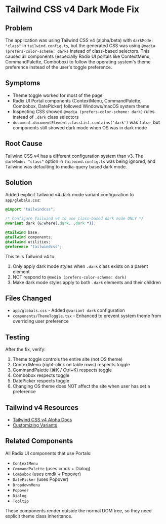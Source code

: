 # Tailwind CSS v4 Dark Mode Fix

## Problem
The application was using Tailwind CSS v4 (alpha/beta) with `darkMode: "class"` in `tailwind.config.ts`, but the generated CSS was using `@media (prefers-color-scheme: dark)` instead of class-based selectors. This caused all components (especially Radix UI portals like ContextMenu, CommandPalette, Combobox) to follow the operating system's theme preference instead of the user's toggle preference.

## Symptoms
- Theme toggle worked for most of the page
- Radix UI Portal components (ContextMenu, CommandPalette, Combobox, DatePicker) followed Windows/macOS system theme
- Inspecting CSS showed `@media (prefers-color-scheme: dark)` rules instead of `.dark` class selectors
- `document.documentElement.classList.contains('dark')` was `false`, but components still showed dark mode when OS was in dark mode

## Root Cause
Tailwind CSS v4 has a different configuration system than v3. The `darkMode: "class"` option in `tailwind.config.ts` was being ignored, and Tailwind was defaulting to media-query based dark mode.

## Solution
Added explicit Tailwind v4 dark mode variant configuration to `app/globals.css`:

```css
@import "tailwindcss";

/* Configure Tailwind v4 to use class-based dark mode ONLY */
@variant dark (&:where(.dark, .dark *));

@tailwind base;
@tailwind components;
@tailwind utilities;
@reference "tailwindcss";
```

This tells Tailwind v4 to:
1. Only apply dark mode styles when `.dark` class exists on a parent element
2. NOT respond to `@media (prefers-color-scheme: dark)`
3. Make dark mode styles apply to both `.dark` elements and their children

## Files Changed
- `app/globals.css` - Added `@variant dark` configuration
- `components/ThemeToggle.tsx` - Enhanced to prevent system theme from overriding user preference

## Testing
After the fix, verify:
1. Theme toggle controls the entire site (not OS theme)
2. ContextMenu (right-click on table rows) respects toggle
3. CommandPalette (⌘K / Ctrl+K) respects toggle
4. Combobox respects toggle
5. DatePicker respects toggle
6. Changing OS theme does NOT affect the site when user has set a preference

## Tailwind v4 Resources
- [Tailwind CSS v4 Alpha Docs](https://tailwindcss.com/docs/v4-alpha)
- [Customizing Variants](https://tailwindcss.com/docs/adding-custom-styles#using-arbitrary-variants)

## Related Components
All Radix UI components that use Portals:
- `ContextMenu`
- `CommandPalette` (uses cmdk + Dialog)
- `Combobox` (uses cmdk + Popover)
- `DatePicker` (uses Popover)
- `DropdownMenu`
- `Popover`
- `Dialog`
- `Tooltip`

These components render outside the normal DOM tree, so they need explicit theme class inheritance.

